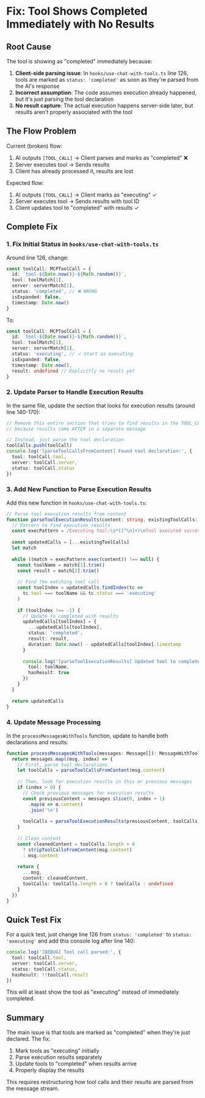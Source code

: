 # Fix: Tool Shows Completed Immediately with No Results

## Root Cause

The tool is showing as "completed" immediately because:

1. **Client-side parsing issue**: In `hooks/use-chat-with-tools.ts` line 126, tools are marked as `status: 'completed'` as soon as they're parsed from the AI's response
2. **Incorrect assumption**: The code assumes execution already happened, but it's just parsing the tool declaration
3. **No result capture**: The actual execution happens server-side later, but results aren't properly associated with the tool

## The Flow Problem

Current (broken) flow:
1. AI outputs `[TOOL_CALL]` → Client parses and marks as "completed" ❌
2. Server executes tool → Sends results
3. Client has already processed it, results are lost

Expected flow:
1. AI outputs `[TOOL_CALL]` → Client marks as "executing" ✓
2. Server executes tool → Sends results with tool ID
3. Client updates tool to "completed" with results ✓

## Complete Fix

### 1. Fix Initial Status in `hooks/use-chat-with-tools.ts`

Around line 126, change:
```typescript
const toolCall: MCPToolCall = {
  id: `tool-${Date.now()}-${Math.random()}`,
  tool: toolMatch[1],
  server: serverMatch[1],
  status: 'completed', // ❌ WRONG
  isExpanded: false,
  timestamp: Date.now()
}
```

To:
```typescript
const toolCall: MCPToolCall = {
  id: `tool-${Date.now()}-${Math.random()}`,
  tool: toolMatch[1],
  server: serverMatch[1],
  status: 'executing', // ✓ Start as executing
  isExpanded: false,
  timestamp: Date.now(),
  result: undefined // Explicitly no result yet
}
```

### 2. Update Parser to Handle Execution Results

In the same file, update the section that looks for execution results (around line 140-170):

```typescript
// Remove this entire section that tries to find results in the TOOL_CALL block
// because results come AFTER in a separate message

// Instead, just parse the tool declaration
toolCalls.push(toolCall)
console.log('[parseToolCallsFromContent] Found tool declaration:', {
  tool: toolCall.tool,
  server: toolCall.server,
  status: toolCall.status
})
```

### 3. Add New Function to Parse Execution Results

Add this new function in `hooks/use-chat-with-tools.ts`:

```typescript
// Parse tool execution results from content
function parseToolExecutionResults(content: string, existingToolCalls: MCPToolCall[]): MCPToolCall[] {
  // Pattern to find execution results
  const execPattern = /Executing tool:\s*([^\n]+)\nTool executed successfully\.\n([\s\S]*?)\n\[Tool execution completed/g
  
  const updatedCalls = [...existingToolCalls]
  let match
  
  while ((match = execPattern.exec(content)) !== null) {
    const toolName = match[1].trim()
    const result = match[2].trim()
    
    // Find the matching tool call
    const toolIndex = updatedCalls.findIndex(tc => 
      tc.tool === toolName && tc.status === 'executing'
    )
    
    if (toolIndex !== -1) {
      // Update to completed with results
      updatedCalls[toolIndex] = {
        ...updatedCalls[toolIndex],
        status: 'completed',
        result: result,
        duration: Date.now() - updatedCalls[toolIndex].timestamp
      }
      
      console.log('[parseToolExecutionResults] Updated tool to completed:', {
        tool: toolName,
        hasResult: true
      })
    }
  }
  
  return updatedCalls
}
```

### 4. Update Message Processing

In the `processMessagesWithTools` function, update to handle both declarations and results:

```typescript
function processMessagesWithTools(messages: Message[]): MessageWithTools[] {
  return messages.map((msg, index) => {
    // First, parse tool declarations
    let toolCalls = parseToolCallsFromContent(msg.content)
    
    // Then, look for execution results in this or previous messages
    if (index > 0) {
      // Check previous messages for execution results
      const previousContent = messages.slice(0, index + 1)
        .map(m => m.content)
        .join('\n')
      
      toolCalls = parseToolExecutionResults(previousContent, toolCalls)
    }
    
    // Clean content
    const cleanedContent = toolCalls.length > 0 
      ? stripToolCallsFromContent(msg.content)
      : msg.content
    
    return {
      ...msg,
      content: cleanedContent,
      toolCalls: toolCalls.length > 0 ? toolCalls : undefined
    }
  })
}
```

## Quick Test Fix

For a quick test, just change line 126 from `status: 'completed'` to `status: 'executing'` and add this console log after line 140:

```typescript
console.log('[DEBUG] Tool call parsed:', {
  tool: toolCall.tool,
  server: toolCall.server,
  status: toolCall.status,
  hasResult: !!toolCall.result
})
```

This will at least show the tool as "executing" instead of immediately completed.

## Summary

The main issue is that tools are marked as "completed" when they're just declared. The fix:
1. Mark tools as "executing" initially
2. Parse execution results separately
3. Update tools to "completed" when results arrive
4. Properly display the results

This requires restructuring how tool calls and their results are parsed from the message stream.
